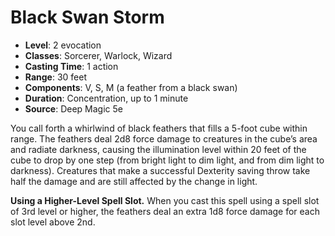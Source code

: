 # Black Swan Storm

- **Level**: 2 evocation
- **Classes**: Sorcerer, Warlock, Wizard
- **Casting Time**: 1 action
- **Range**: 30 feet
- **Components**: V, S, M (a feather from a black swan)
- **Duration**: Concentration, up to 1 minute
- **Source**: Deep Magic 5e

You call forth a whirlwind of black feathers that fills a 5-foot cube within range. The feathers deal 2d8 force damage to creatures in the cube’s area and radiate darkness, causing the illumination level within 20 feet of the cube to drop by one step (from bright light to dim light, and from dim light to darkness). Creatures that make a successful Dexterity saving throw take half the damage and are still affected by the change in light.

**Using a Higher-Level Spell Slot.** When you cast this spell using a spell slot of 3rd level or higher, the feathers deal an extra 1d8 force damage for each slot level above 2nd.
